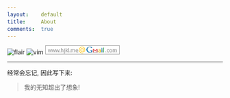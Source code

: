 ```yaml
---
layout:    default
title:     About
comments:  true
---
```


![flair](http://stackexchange.com/users/flair/141612.png)
![vim](http://www.vim.org/images/vim.vialle.love.anim.gif)
![gmail](/img/gmail.png)

----

经常会忘记, 因此写下来:

> 我的无知超出了想象!

